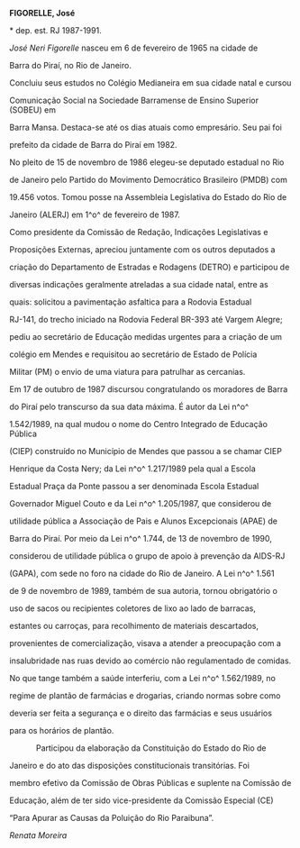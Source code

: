 **FIGORELLE, José**



\* dep. est. RJ 1987-1991.



*José Neri Figorelle* nasceu em 6 de fevereiro de 1965 na cidade de

Barra do Piraí, no Rio de Janeiro.



Concluiu seus estudos no Colégio Medianeira em sua cidade natal e cursou

Comunicação Social na Sociedade Barramense de Ensino Superior (SOBEU) em

Barra Mansa. Destaca-se até os dias atuais como empresário. Seu pai foi

prefeito da cidade de Barra do Piraí em 1982.



No pleito de 15 de novembro de 1986 elegeu-se deputado estadual no Rio

de Janeiro pelo Partido do Movimento Democrático Brasileiro (PMDB) com

19.456 votos. Tomou posse na Assembleia Legislativa do Estado do Rio de

Janeiro (ALERJ) em 1^o^ de fevereiro de 1987.



Como presidente da Comissão de Redação, Indicações Legislativas e

Proposições Externas, apreciou juntamente com os outros deputados a

criação do Departamento de Estradas e Rodagens (DETRO) e participou de

diversas indicações geralmente atreladas a sua cidade natal, entre as

quais: solicitou a pavimentação asfaltica para a Rodovia Estadual

RJ-141, do trecho iniciado na Rodovia Federal BR-393 até Vargem Alegre;

pediu ao secretário de Educação medidas urgentes para a criação de um

colégio em Mendes e requisitou ao secretário de Estado de Polícia

Militar (PM) o envio de uma viatura para patrulhar as cercanias.



Em 17 de outubro de 1987 discursou congratulando os moradores de Barra

do Piraí pelo transcurso da sua data máxima. É autor da Lei n^o^

1.542/1989, na qual mudou o nome do Centro Integrado de Educação Pública

(CIEP) construído no Município de Mendes que passou a se chamar CIEP

Henrique da Costa Nery; da Lei n^o^ 1.217/1989 pela qual a Escola

Estadual Praça da Ponte passou a ser denominada Escola Estadual

Governador Miguel Couto e da Lei n^o^ 1.205/1987, que considerou de

utilidade pública a Associação de Pais e Alunos Excepcionais (APAE) de

Barra do Piraí. Por meio da Lei n^o^ 1.744, de 13 de novembro de 1990,

considerou de utilidade pública o grupo de apoio à prevenção da AIDS-RJ

(GAPA), com sede no foro na cidade do Rio de Janeiro. A Lei n^o^ 1.561

de 9 de novembro de 1989, também de sua autoria, tornou obrigatório o

uso de sacos ou recipientes coletores de lixo ao lado de barracas,

estantes ou carroças, para recolhimento de materiais descartados,

provenientes de comercialização, visava a atender a preocupação com a

insalubridade nas ruas devido ao comércio não regulamentado de comidas.

No que tange também a saúde interferiu, com a Lei n^o^ 1.562/1989, no

regime de plantão de farmácias e drogarias, criando normas sobre como

deveria ser feita a segurança e o direito das farmácias e seus usuários

para os horários de plantão.



            Participou da elaboração da Constituição do Estado do Rio de

Janeiro e do ato das disposições constitucionais transitórias. Foi

membro efetivo da Comissão de Obras Públicas e suplente na Comissão de

Educação, além de ter sido vice-presidente da Comissão Especial (CE)

“Para Apurar as Causas da Poluição do Rio Paraibuna”.



*Renata Moreira*



